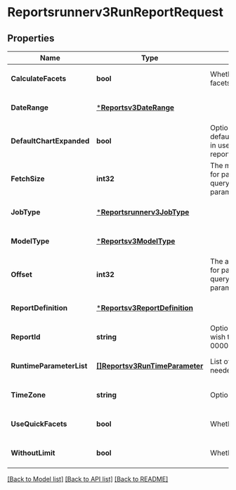 # Reportsrunnerv3RunReportRequest

## Properties
Name | Type | Description | Notes
------------ | ------------- | ------------- | -------------
**CalculateFacets** | **bool** | Whether or not to calculate facets. | [optional] [default to null]
**DateRange** | [***Reportsv3DateRange**](reportsv3DateRange.md) |  | [optional] [default to null]
**DefaultChartExpanded** | **bool** | Optional: if report has chart -send  default_chart_expanded be saved in user settings collection per report and user. | [optional] [default to null]
**FetchSize** | **int32** | The max amount of rows to return for pagination. Required if report query uses offset and fetch_size parameters. | [optional] [default to null]
**JobType** | [***Reportsrunnerv3JobType**](reportsrunnerv3JobType.md) |  | [optional] [default to null]
**ModelType** | [***Reportsv3ModelType**](reportsv3ModelType.md) |  | [optional] [default to null]
**Offset** | **int32** | The amount to offset the rows by for pagination. Required if report query uses offset and fetch_size parameters. | [optional] [default to null]
**ReportDefinition** | [***Reportsv3ReportDefinition**](reportsv3ReportDefinition.md) |  | [optional] [default to null]
**ReportId** | **string** | Optional: the ID of the Report we wish to run (e.g. 000000000000000000000905). | [optional] [default to null]
**RuntimeParameterList** | [**[]Reportsv3RunTimeParameter**](reportsv3RunTimeParameter.md) | List of runtime parameter if needed. | [optional] [default to null]
**TimeZone** | **string** | Optional: time zone. | [optional] [default to null]
**UseQuickFacets** | **bool** | Whether or not to calculate count. | [optional] [default to null]
**WithoutLimit** | **bool** | Whether or not to limit the results. | [optional] [default to null]

[[Back to Model list]](../README.md#documentation-for-models) [[Back to API list]](../README.md#documentation-for-api-endpoints) [[Back to README]](../README.md)

